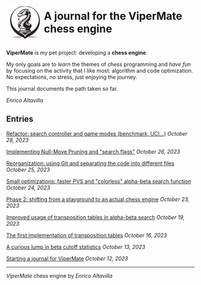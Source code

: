 # <div style="display:flex; align-items:center;"><img style="width: 3em; margin: 0.3em;" src="./images/vipermate-logo.png">A journal for the ViperMate chess engine</div>



**ViperMate** is my pet project: developing a **chess engine**.

My only goals are to *learn* the themes of chess programming and *have fun* by focusing on the activity that I like most: algorithm and code optimization. No expectations, no stress, just enjoying the journey.

This journal documents the path taken so far.

*Enrico Altavilla*

## Entries

[Refactor: search controller and game modes (benchmark, UCI...)](9-search-controller-game-modes.md)
*October 28, 2023*

[Implementing Null-Move Pruning and "search flags"](8-null-move-pruning-search-flags.md)
*October 26, 2023*

[Reorganization: using Git and separating the code into different files](7-reorganization-git-several-files.md)
*October 25, 2023*

[Small optimizations: faster PVS and "colorless" alpha-beta search function](6-faster-PVS-colorless-search.md)
*October 24, 2023*

[Phase 2: shifting from a playground to an actual chess engine](5-phase-2-from-playground-to-engine.md)
*October 23, 2023*

[Improved usage of transposition tables in alpha-beta search](4-improved-usage-transposition-tables.md)
*October 19, 2023*

[The first implementation of transposition tables](3-first-implementation-transposition-tables.md)
*October 16, 2023*

[A curious lump in beta cutoff statistics](2-lump-beta-cutoff-statistics.md)
*October 13, 2023*

[Starting a journal for ViperMate](1-starting-a-journal-vipermate.md)
*October 12, 2023*

---

*ViperMate* chess engine by *Enrico Altavilla*